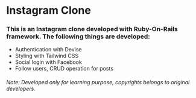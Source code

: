 # Instagram Clone
### This is an Instagram clone developed with Ruby-On-Rails framework. The following things are developed:
* Authentication with Devise
* Styling with Tailwind CSS
* Social login with Facebook
* Follow users, CRUD operation for posts

###### Note: Developed only for learning purpose, copyrights belongs to original developers.